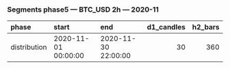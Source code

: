 ### Segments phase5 — BTC_USD 2h — 2020-11

| phase        | start               | end                 |   d1_candles |   h2_bars |
|:-------------|:--------------------|:--------------------|-------------:|----------:|
| distribution | 2020-11-01 00:00:00 | 2020-11-30 22:00:00 |           30 |       360 |